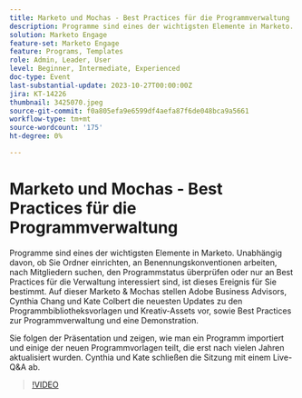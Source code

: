 ```yaml
---
title: Marketo und Mochas - Best Practices für die Programmverwaltung
description: Programme sind eines der wichtigsten Elemente in Marketo. Ob Sie Ordner einrichten, an Benennungskonventionen arbeiten, nach Mitgliedern suchen, den Programmstatus überprüfen oder einfach an der Verwaltung von Best Practices interessiert sind.  Neueste Aktualisierungen der Vorlagen für Programmbibliotheken und der Kreativ-Assets sowie die Freigabe von Best Practices für die Programmverwaltung und eine Demonstration.
solution: Marketo Engage
feature-set: Marketo Engage
feature: Programs, Templates
role: Admin, Leader, User
level: Beginner, Intermediate, Experienced
doc-type: Event
last-substantial-update: 2023-10-27T00:00:00Z
jira: KT-14226
thumbnail: 3425070.jpeg
source-git-commit: f0a805efa9e6599df4aefa87f6de048bca9a5661
workflow-type: tm+mt
source-wordcount: '175'
ht-degree: 0%

---
```



# Marketo und Mochas - Best Practices für die Programmverwaltung

Programme sind eines der wichtigsten Elemente in Marketo. Unabhängig davon, ob Sie Ordner einrichten, an Benennungskonventionen arbeiten, nach Mitgliedern suchen, den Programmstatus überprüfen oder nur an Best Practices für die Verwaltung interessiert sind, ist dieses Ereignis für Sie bestimmt. Auf dieser Marketo &amp; Mochas stellen Adobe Business Advisors, Cynthia Chang und Kate Colbert die neuesten Updates zu den Programmbibliotheksvorlagen und Kreativ-Assets vor, sowie Best Practices zur Programmverwaltung und eine Demonstration.

Sie folgen der Präsentation und zeigen, wie man ein Programm importiert und einige der neuen Programmvorlagen teilt, die erst nach vielen Jahren aktualisiert wurden. Cynthia und Kate schließen die Sitzung mit einem Live-Q&amp;A ab.

>[!VIDEO](https://video.tv.adobe.com/v/3425070/?learn=on)
